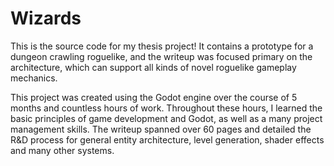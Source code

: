 # Wizards
This is the source code for my thesis project! It contains a prototype for a dungeon crawling roguelike, and the writeup was focused primary on the architecture, which can support all kinds of novel roguelike gameplay mechanics.

This project was created using the Godot engine over the course of 5 months and countless hours of work. Throughout these hours, I learned the basic principles of game development and Godot, as well as a many project management skills. The writeup spanned over 60 pages and detailed the R&D process for general entity architecture, level generation, shader effects and many other systems.
